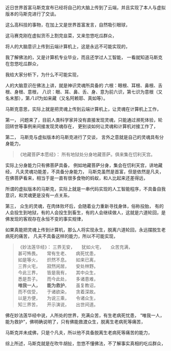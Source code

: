 近日世界首富马斯克宣布已经将自己的大脑上传到了云端，并且实现了本人与虚拟版本的马斯克进行了交谈。

这么高科技的事物，在加上又是世界首富发言，自然吸引眼球，

这马赛克刚在虚拟货币上割完韭菜，又来忽悠吃瓜群众，

将人的大脑意识上传到云端计算机上，这是永远不可能实现的，

我了解佛法的，又是计算机专业毕业，而且还学过人工智能，
一看就知道马斯克在忽悠吃瓜群众，

我给大家分析下，为什么不可能实现，

人的大脑意识在佛法上讲，就是神识灵魂所具备的
六根：眼根、耳根、鼻根、舌根、身根、意根，
八识：眼、耳、鼻、舌、身、意为前六识，第七识为意根（又名末那），第*八识*为如来藏（又名阿赖耶、真如等）。

马斯克意思，实际上就是把灵魂上传到云端计算机上，让灵魂在计算机上工作，

第一，
问题来了，目前人类科学家并没有直接发现灵魂，只能通过濒死体验，轮回转世等事例来间接发现灵魂存在，
更别谈如何让灵魂和计算机对接工作了，

第二，
马斯克与虚拟版本的马斯克进行了交谈，
言外之意就是自己的灵魂具有分身能力，
> 《地藏菩萨本愿经》：
> 所有地狱处分身地藏菩萨。俱来集在忉利天宫。

实际上分身能力只有佛菩萨具备，
例如地藏菩萨分身，集会在忉利天宫，讲地藏经，
凡夫灵魂功能差，不具备分身能力，
马斯克虽然是首富，但是依然是凡夫，在佛菩萨看来，相当于是一直有很多食物的蚂蚁，和人比起来还差得远，

所谓的虚拟版本的马斯克，实际上就是一串代码实现的人工智能程序，不具备自我意识，和灵魂更是没有一点关系，

第三，
众生的灵魂，在肉体败坏后，会随着业力重新寻找身体，俗称投胎，
有的人会投生到地狱，有的人会投生到畜生，有的人会继续做人，这就是六道轮回，是佛发现的客观存在永恒不变的事实规律，

如果真能把灵魂上传到计算机，那么人将实现永生，脱离六道轮回，永远摆脱生老病死的痛苦，
凡夫不具备这样的能力，所以不可能实现，

> 《妙法莲华经》：
> 三界无安，　　犹如火宅，　　众苦充满，  
> 甚可怖畏。　　常有生老、　　病死忧患，  
> 如是等火，　　炽然不息。　　如来已离，  
> 三界火宅，　　寂然闲居，　　安处林野。  
> 今此三界，　　皆是我有，　　其中众生，  
> 悉是吾子。　　而今此处，　　多诸患难，  
> **唯我一人，　　能为救护**。　　虽复教诏，  
> 而不信受，　　于诸欲染，　　贪着深故。  
> 以是方便，　　为说三乘，　　令诸众生，  
> 知三界苦，　　开示演说，　　出世间道。

佛在妙法莲华经中说，人所处的世界，充满众苦，有生老病死忧患，
“唯我一人，能为救护”，佛明确说明了，只有佛能救渡众生，脱离生老病死等痛苦，

马斯克并未成佛，只是个凡夫，所以他不具备脱离生老病死等痛苦的能力，

综上所述，马斯克就是在吹牛胡扯，忽悠不懂佛法，不了解事实真相的吃瓜群众，